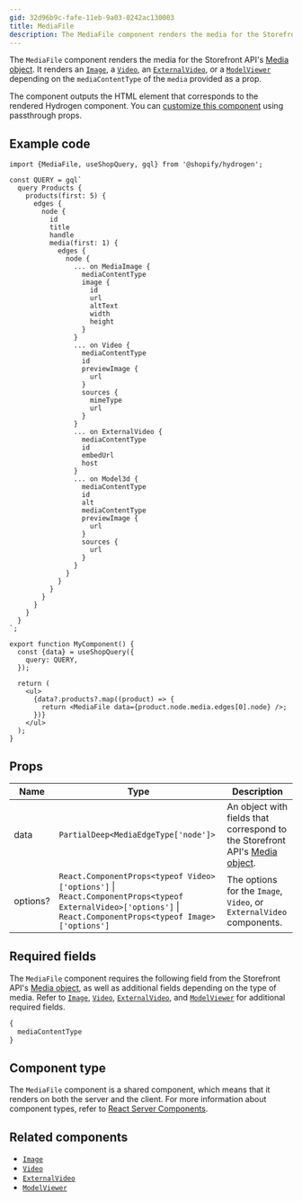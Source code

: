 ```yaml
---
gid: 32d96b9c-fafe-11eb-9a03-0242ac130003
title: MediaFile
description: The MediaFile component renders the media for the Storefront API's Media object.
---
```


The `MediaFile` component renders the media for the Storefront API's
[Media object](https://shopify.dev/api/storefront/reference/products/media). It renders an [`Image`](https://shopify.dev/api/hydrogen/components/primitive/image), a
[`Video`](https://shopify.dev/api/hydrogen/components/primitive/video), an [`ExternalVideo`](https://shopify.dev/api/hydrogen/components/primitive/externalvideo), or a [`ModelViewer`](https://shopify.dev/api/hydrogen/components/primitive/modelviewer) depending on the `mediaContentType` of the
`media` provided as a prop.

The component outputs the HTML element that corresponds to the rendered Hydrogen component. You can [customize this component](https://shopify.dev/api/hydrogen/components#customizing-hydrogen-components) using passthrough props.

## Example code

```tsx
import {MediaFile, useShopQuery, gql} from '@shopify/hydrogen';

const QUERY = gql`
  query Products {
    products(first: 5) {
      edges {
        node {
          id
          title
          handle
          media(first: 1) {
            edges {
              node {
                ... on MediaImage {
                  mediaContentType
                  image {
                    id
                    url
                    altText
                    width
                    height
                  }
                }
                ... on Video {
                  mediaContentType
                  id
                  previewImage {
                    url
                  }
                  sources {
                    mimeType
                    url
                  }
                }
                ... on ExternalVideo {
                  mediaContentType
                  id
                  embedUrl
                  host
                }
                ... on Model3d {
                  mediaContentType
                  id
                  alt
                  mediaContentType
                  previewImage {
                    url
                  }
                  sources {
                    url
                  }
                }
              }
            }
          }
        }
      }
    }
  }
`;

export function MyComponent() {
  const {data} = useShopQuery({
    query: QUERY,
  });

  return (
    <ul>
      {data?.products?.map((product) => {
        return <MediaFile data={product.node.media.edges[0].node} />;
      })}
    </ul>
  );
}
```

## Props

| Name     | Type                                                                                                                                                                                                                           | Description                                                                                                                                |
| -------- | ------------------------------------------------------------------------------------------------------------------------------------------------------------------------------------------------------------------------------ | ------------------------------------------------------------------------------------------------------------------------------------------ |
| data     | <code>PartialDeep&#60;MediaEdgeType['node']&#62;</code>                                                                                                                                                                        | An object with fields that correspond to the Storefront API's [Media object](https://shopify.dev/api/storefront/reference/products/media). |
| options? | <code>React.ComponentProps&#60;typeof Video&#62;['options']</code> &#124; <code>React.ComponentProps&#60;typeof ExternalVideo&#62;['options']</code> &#124; <code>React.ComponentProps&#60;typeof Image&#62;['options']</code> | The options for the `Image`, `Video`, or `ExternalVideo` components.                                                                       |

## Required fields

The `MediaFile` component requires the following field from the Storefront API's
[Media object](https://shopify.dev/api/storefront/reference/products/media), as well as additional fields depending on the type of media. Refer to [`Image`](https://shopify.dev/api/hydrogen/components/primitive/image),
[`Video`](https://shopify.dev/api/hydrogen/components/primitive/video), [`ExternalVideo`](https://shopify.dev/api/hydrogen/components/primitive/externalvideo), and [`ModelViewer`](https://shopify.dev/api/hydrogen/components/primitive/modelviewer) for additional required fields.

```graphql
{
  mediaContentType
}
```

## Component type

The `MediaFile` component is a shared component, which means that it renders on both the server and the client. For more information about component types, refer to [React Server Components](https://shopify.dev/custom-storefronts/hydrogen/framework/react-server-components).

## Related components

- [`Image`](https://shopify.dev/api/hydrogen/components/primitive/image)
- [`Video`](https://shopify.dev/api/hydrogen/components/primitive/video)
- [`ExternalVideo`](https://shopify.dev/api/hydrogen/components/primitive/externalvideo)
- [`ModelViewer`](https://shopify.dev/api/hydrogen/components/primitive/modelviewer)
